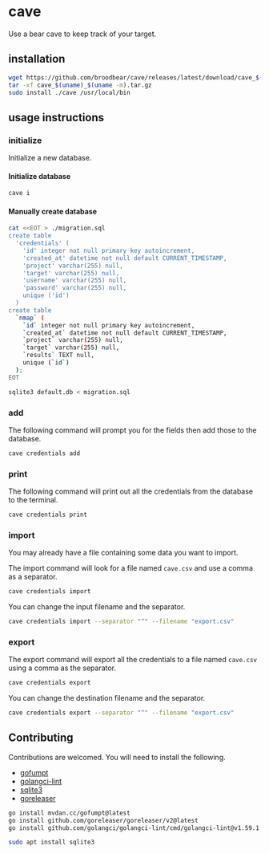 # cave

Use a bear cave to keep track of your target.

## installation

```bash
wget https://github.com/broodbear/cave/releases/latest/download/cave_$(uname)_$(uname -m).tar.gz
tar -xf cave_$(uname)_$(uname -m).tar.gz
sudo install ./cave /usr/local/bin
```

## usage instructions

### initialize

Initialize a new database.

#### Initialize database

```bash
cave i
```

#### Manually create database

```bash
cat <<EOT > ./migration.sql
create table
  'credentials' (
    'id' integer not null primary key autoincrement,
    'created_at' datetime not null default CURRENT_TIMESTAMP,
    'project' varchar(255) null,
    'target' varchar(255) null,
    'username' varchar(255) null,
    'password' varchar(255) null,
    unique ('id')
  )
create table
  `nmap` (
    `id` integer not null primary key autoincrement,
    `created_at` datetime not null default CURRENT_TIMESTAMP,
    `project` varchar(255) null,
    `target` varchar(255) null,
    `results` TEXT null,
    unique (`id`)
  );
EOT

sqlite3 default.db < migration.sql
```

### add

The following command will prompt you for the fields then add those to the database.

```bash
cave credentials add
```

### print

The following command will print out all the credentials from the database to the
terminal.

```bash
cave credentials print
```

### import

You may already have a file containing some data you want to import.

The import command will look for a file named `cave.csv` and use a comma as a
separator.

```bash
cave credentials import
```

You can change the input filename and the separator.

```bash
cave credentials import --separator "^" --filename "export.csv"
```

### export

The export command will export all the credentials to a file named `cave.csv`
using a comma as the separator.

```bash
cave credentials export
```

You can change the destination filename and the separator.

```bash
cave credentials export --separator "^" --filename "export.csv"
```

## Contributing

Contributions are welcomed. You will need to install the following.

- [gofumpt](https://github.com/mvdan/gofumpt)
- [golangci-lint](https://golangci-lint.run/)
- [sqlite3](https://www.sqlite.org/download.html)
- [goreleaser](https://goreleaser.com/)

```bash
go install mvdan.cc/gofumpt@latest
go install github.com/goreleaser/goreleaser/v2@latest
go install github.com/golangci/golangci-lint/cmd/golangci-lint@v1.59.1

sudo apt install sqlite3
```
